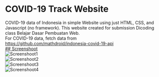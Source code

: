 # COVID-19 Track Website 
COVID-19 data of Indonesia in simple Website using just HTML, CSS, and Javascript (no framework). This website created for submission Dicoding class Belajar Dasar Pembuatan Web.  
For COVID-19 data, fetch data from 
https://github.com/mathdroid/indonesia-covid-19-api  
<ins>## Screenshoot</ins>  
![Screenshoot1](https://user-images.githubusercontent.com/41282211/81464530-bdbfe280-91ec-11ea-9df2-69361e8ce256.PNG)  
![Screenshoot2](https://user-images.githubusercontent.com/41282211/81464525-bac4f200-91ec-11ea-9139-85bf154a12d7.PNG)  
![Screenshoot3](https://user-images.githubusercontent.com/41282211/81464528-bc8eb580-91ec-11ea-8b02-4358055f64f5.PNG)  
![Screenshoot4](https://user-images.githubusercontent.com/41282211/81464529-bd274c00-91ec-11ea-94fa-53edab27c7e2.PNG)  
